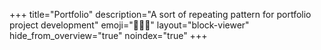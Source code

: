 +++
title="Portfolio"
description="A sort of repeating pattern for portfolio project development"
emoji="👩🏾‍🚀"
layout="block-viewer"
hide_from_overview="true"
noindex="true"
+++
